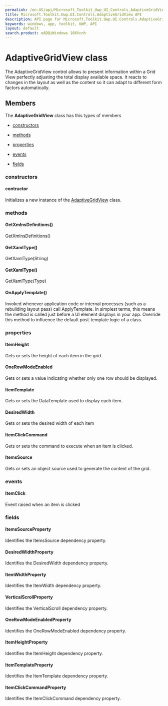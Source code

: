```yaml
---
permalink: /en-US/api/Microsoft_Toolkit_Uwp_UI_Controls_AdaptiveGridView.htm
title: Microsoft.Toolkit.Uwp.UI.Controls.AdaptiveGridView API 
description: API page for Microsoft.Toolkit.Uwp.UI.Controls.AdaptiveGridView
keywords: windows, app, toolkit, UWP, API
layout: default
search.product: eADQiWindows 10XVcnh
---
```



# AdaptiveGridView class

The AdaptiveGridView control allows to present information within a Grid View perfectly adjusting the total display available space. It reacts to changes in the layout as well as the content so it can adapt to different form factors automatically.

## Members

The **AdaptiveGridView** class has this types of members

* [constructors](#constructors)

* [methods](#methods)

* [properties](#properties)

* [events](#events)

* [fields](#fields)

### constructors

#### contructor

Initializes a new instance of the [AdaptiveGridView](Microsoft_Toolkit_Uwp_UI_Controls_AdaptiveGridView.htm) class.

### methods

#### GetXmlnsDefinitions()

GetXmlnsDefinitions()

#### GetXamlType()

GetXamlType(String)

#### GetXamlType()

GetXamlType(Type)

#### OnApplyTemplate()

Invoked whenever application code or internal processes (such as a rebuilding layout pass) call ApplyTemplate. In simplest terms, this means the method is called just before a UI element displays in your app. Override this method to influence the default post-template logic of a class.

### properties

#### ItemHeight

Gets or sets the height of each item in the grid.

#### OneRowModeEnabled

Gets or sets a value indicating whether only one row should be displayed.

#### ItemTemplate

Gets or sets the DataTemplate used to display each item.

#### DesiredWidth

Gets or sets the desired width of each item

#### ItemClickCommand

Gets or sets the command to execute when an item is clicked.

#### ItemsSource

Gets or sets an object source used to generate the content of the grid.

### events

#### ItemClick

Event raised when an item is clicked

### fields

#### ItemsSourceProperty

Identifies the ItemsSource dependency property.

#### DesiredWidthProperty

Identifies the DesiredWidth dependency property.

#### ItemWidthProperty

Identifies the ItemWidth dependency property.

#### VerticalScrollProperty

Identifies the VerticalScroll dependency property.

#### OneRowModeEnabledProperty

Identifies the OneRowModeEnabled dependency property.

#### ItemHeightProperty

Identifies the ItemHeight dependency property.

#### ItemTemplateProperty

Identifies the ItemTemplate dependency property.

#### ItemClickCommandProperty

Identifies the ItemClickCommand dependency property.
